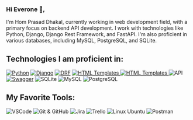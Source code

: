 ### Hi Everone 👋,

I'm Hom Prasad Dhakal, currently working in web development field, with a primary focus on backend API development. I work with technologies like Python, Django, Django Rest Framework, and FastAPI. I'm also proficient in various databases, including MySQL, PostgreSQL, and SQLite.
## Technologies I am proficient in:


[![Python](https://img.shields.io/badge/Python-3776AB?logo=python&logoColor=white&style=flat)](https://www.python.org/)
[![Django](https://img.shields.io/badge/Django-092E20?logo=django&logoColor=white&style=flat)](https://www.djangoproject.com/)
[![DRF](https://img.shields.io/badge/Django_REST_Framework-FF1709?logo=django&logoColor=white&style=flat)](https://www.django-rest-framework.org/)
<a href="#">
  <img src="https://img.shields.io/badge/HTML-CSS-ff69b4" alt="HTML Templates">
</a>
<a href="#">
  <img src="https://img.shields.io/badge/Jinja 2-ff69b4" alt="HTML Templates">
</a>
![API](https://img.shields.io/badge/API-Yes-brightgreen)
[![Swagger](https://img.shields.io/badge/Swagger-85EA2D?logo=swagger&logoColor=black&style=flat)](https://swagger.io/)
![SQLite](https://img.shields.io/badge/Database-SQLite-blue)
![MySQL](https://img.shields.io/badge/Database-MySQL-blue)
![PostgreSQL](https://img.shields.io/badge/Database-PostgreSQL-blue)





## My Favorite Tools:
![VSCode](https://img.shields.io/badge/Editor-VSCode-blue)
![Git & GitHub](https://img.shields.io/badge/Version%20Control-Git%20%26%20GitHub-lightgrey)
![Jira](https://img.shields.io/badge/Issue%20Tracking-Jira-blue)
![Trello](https://img.shields.io/badge/Project%20Management-Trello-green)
![Linux Ubuntu](https://img.shields.io/badge/Platform-Linux%20Ubuntu-orange)
![Postman](https://img.shields.io/badge/API%20Development-Postman-orange)












